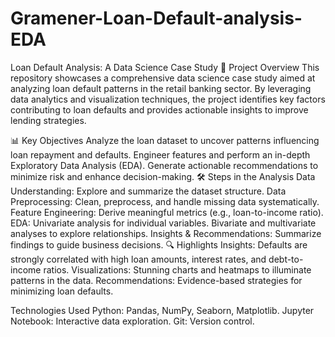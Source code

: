 # Gramener-Loan-Default-analysis-EDA
Loan Default Analysis: A Data Science Case Study
📜 Project Overview
This repository showcases a comprehensive data science case study aimed at analyzing loan default patterns in the retail banking sector. By leveraging data analytics and visualization techniques, the project identifies key factors contributing to loan defaults and provides actionable insights to improve lending strategies.

📊 Key Objectives
Analyze the loan dataset to uncover patterns influencing loan repayment and defaults.
Engineer features and perform an in-depth Exploratory Data Analysis (EDA).
Generate actionable recommendations to minimize risk and enhance decision-making.
🛠️ Steps in the Analysis
Data Understanding: Explore and summarize the dataset structure.
Data Preprocessing: Clean, preprocess, and handle missing data systematically.
Feature Engineering: Derive meaningful metrics (e.g., loan-to-income ratio).
EDA:
Univariate analysis for individual variables.
Bivariate and multivariate analyses to explore relationships.
Insights & Recommendations: Summarize findings to guide business decisions.
🔍 Highlights
Insights: Defaults are strongly correlated with high loan amounts, interest rates, and debt-to-income ratios.
Visualizations: Stunning charts and heatmaps to illuminate patterns in the data.
Recommendations: Evidence-based strategies for minimizing loan defaults.

Technologies Used
Python: Pandas, NumPy, Seaborn, Matplotlib.
Jupyter Notebook: Interactive data exploration.
Git: Version control.
 
